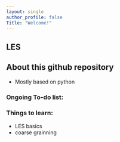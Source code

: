 ```yaml
---
layout: single
author_profile: false
Title: "Welcome!"
---
```


## LES

## About this github repository
 - Mostly based on python


### Ongoing To-do list:


### Things to learn:
 - LES basics
 - coarse grainning

